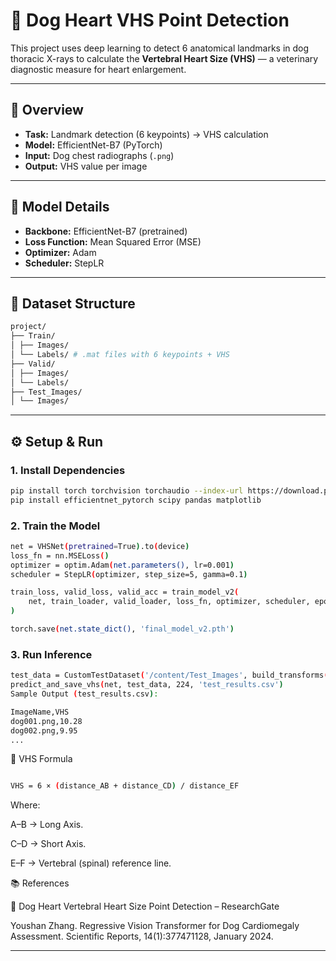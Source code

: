 # 🐶 Dog Heart VHS Point Detection

This project uses deep learning to detect 6 anatomical landmarks in dog thoracic X-rays to calculate the **Vertebral Heart Size (VHS)** — a veterinary diagnostic measure for heart enlargement.

---

## 🚀 Overview

- **Task:** Landmark detection (6 keypoints) → VHS calculation  
- **Model:** EfficientNet-B7 (PyTorch)  
- **Input:** Dog chest radiographs (`.png`)  
- **Output:** VHS value per image  

---

## 🧠 Model Details

- **Backbone:** EfficientNet-B7 (pretrained)  
- **Loss Function:** Mean Squared Error (MSE)  
- **Optimizer:** Adam  
- **Scheduler:** StepLR  

---

## 📁 Dataset Structure
```bash
project/
├── Train/
│ ├── Images/
│ └── Labels/ # .mat files with 6 keypoints + VHS
├── Valid/
│ ├── Images/
│ └── Labels/
├── Test_Images/
│ └── Images/
```
---

## ⚙️ Setup & Run

### 1. Install Dependencies

```bash
pip install torch torchvision torchaudio --index-url https://download.pytorch.org/whl/cu118
pip install efficientnet_pytorch scipy pandas matplotlib
```

### 2. Train the Model
```bash
net = VHSNet(pretrained=True).to(device)
loss_fn = nn.MSELoss()
optimizer = optim.Adam(net.parameters(), lr=0.001)
scheduler = StepLR(optimizer, step_size=5, gamma=0.1)

train_loss, valid_loss, valid_acc = train_model_v2(
    net, train_loader, valid_loader, loss_fn, optimizer, scheduler, epochs=100
)

torch.save(net.state_dict(), 'final_model_v2.pth')
```
### 3. Run Inference
```bash
test_data = CustomTestDataset('/content/Test_Images', build_transforms(224))
predict_and_save_vhs(net, test_data, 224, 'test_results.csv')
Sample Output (test_results.csv):

ImageName,VHS
dog001.png,10.28
dog002.png,9.95
...
```
📏 VHS Formula
```bash

VHS = 6 × (distance_AB + distance_CD) / distance_EF
```
Where:

A–B → Long Axis.


C–D → Short Axis.


E–F → Vertebral (spinal) reference line.

📚 References

📄 Dog Heart Vertebral Heart Size Point Detection – ResearchGate

Youshan Zhang. Regressive Vision Transformer for Dog Cardiomegaly Assessment. Scientific Reports, 14(1):377471128, January 2024.

---
